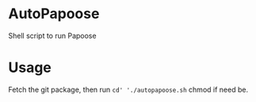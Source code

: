 # AutoPapoose
Shell script to run Papoose
# Usage 
Fetch the git package, then run 
`cd'
'./autopapoose.sh`
chmod if need be. 
